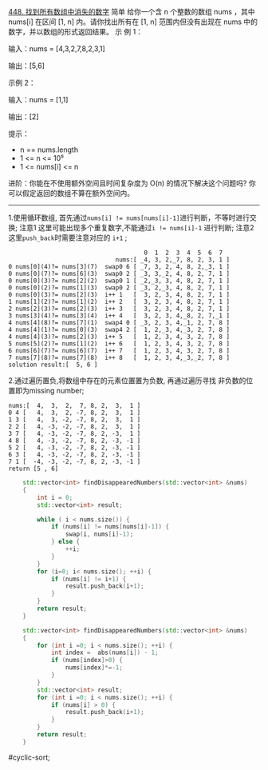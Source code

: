 [448. 找到所有数组中消失的数字](https://leetcode.cn/problems/find-all-numbers-disappeared-in-an-array/description/)
简单
给你一个含 n 个整数的数组 nums ，其中 nums[i] 在区间 [1, n] 内。请你找出所有在 [1, n] 范围内但没有出现在 nums 中的数字，并以数组的形式返回结果。
示 例 1：

输入：nums = [4,3,2,7,8,2,3,1]

输出：[5,6]

示例 2：

输入：nums = [1,1]

输出：[2]

提示：
- n == nums.length
- 1 <= n <= 10⁵
- 1 <= nums[i] <= n

进阶：你能在不使用额外空间且时间复杂度为 O(n) 的情况下解决这个问题吗? 你可以假定返回的数组不算在额外空间内。
---- ----
1.使用循环数组,
首先通过`nums[i] != nums[nums[i]-1]`进行判断，不等时进行交换;
注意1 这里可能出现多个重复数字,不能通过`i != nums[i]-1` 进行判断;
注意2 这里`push_back`时需要注意对应的 `i+1` ;
```
                                      0  1  2  3  4  5  6  7
                              nums:[ _4, 3, 2,_7, 8, 2, 3, 1 ]
0 nums[0](4)?= nums[3](7)  swap0 6 [ _7, 3, 2, 4, 8, 2,_3, 1 ]
0 nums[0](7)?= nums[6](3)  swap0 2 [ _3, 3,_2, 4, 8, 2, 7, 1 ]
0 nums[0](3)?= nums[2](2)  swap0 1 [ _2,_3, 3, 4, 8, 2, 7, 1 ]
0 nums[0](2)?= nums[1](3)  swap0 2 [ _3, 2,_3, 4, 8, 2, 7, 1 ]
0 nums[0](3)?= nums[2](3)  i++ 1   [  3, 2, 3, 4, 8, 2, 7, 1 ]
1 nums[1](2)?= nums[1](2)  i++ 2   [  3, 2, 3, 4, 8, 2, 7, 1 ]
2 nums[2](3)?= nums[2](3)  i++ 3   [  3, 2, 3, 4, 8, 2, 7, 1 ]
3 nums[3](4)?= nums[3](4)  i++ 4   [  3, 2, 3, 4,_8, 2, 7,_1 ]
4 nums[4](8)?= nums[7](1)  swap4 0 [ _3, 2, 3, 4,_1, 2, 7, 8 ]
4 nums[4](1)?= nums[0](3)  swap4 2 [  1, 2,_3, 4,_3, 2, 7, 8 ]
4 nums[4](3)?= nums[2](3)  i++ 5   [  1, 2, 3, 4, 3, 2, 7, 8 ]
5 nums[5](2)?= nums[1](2)  i++ 6   [  1, 2, 3, 4, 3, 2, 7, 8 ]
6 nums[6](7)?= nums[6](7)  i++ 7   [  1, 2, 3, 4, 3, 2, 7, 8 ]
7 nums[7](8)?= nums[7](8)  i++ 8   [  1, 2, 3, 4,_3,_2, 7, 8 ]
solution result:[  5, 6 ]
```

2.通过遍历置负,将数组中存在的元素位置置为负数,
再通过遍历寻找 非负数的位置即为missing number;
```
nums:[  4,  3,  2,  7, 8, 2,  3,  1 ]
0 4 [   4,  3,  2, -7, 8, 2,  3,  1 ]
1 3 [   4,  3, -2, -7, 8, 2,  3,  1 ]
2 2 [   4, -3, -2, -7, 8, 2,  3,  1 ]
3 7 [   4, -3, -2, -7, 8, 2, -3,  1 ]
4 8 [   4, -3, -2, -7, 8, 2, -3, -1 ]
5 2 [   4, -3, -2, -7, 8, 2, -3, -1 ]
6 3 [   4, -3, -2, -7, 8, 2, -3, -1 ]
7 1 [  -4, -3, -2, -7, 8, 2, -3, -1 ]
return [5 , 6]
```

```cpp
    std::vector<int> findDisappearedNumbers(std::vector<int> &nums)
    {
        int i = 0;
        std::vector<int> result;

        while ( i < nums.size()) {
            if (nums[i] != nums[nums[i]-1]) {
                swap(i, nums[i]-1);
            } else {
                ++i;
            }
        }
        for (i=0; i< nums.size(); ++i) {
            if (nums[i] != i+1) {
                result.push_back(i+1);
            }
        }
        return result;
    }
```

```cpp
    std::vector<int> findDisappearedNumbers(std::vector<int> &nums)
    {
        for (int i =0; i < nums.size(); ++i) {
            int index =  abs(nums[i]) - 1;
            if (nums[index]>0) {
                nums[index]*=-1;
            }
        }
        std::vector<int> result;
        for (int i =0; i < nums.size(); ++i) {
            if (nums[i] > 0) {
                result.push_back(i+1);
            }
        }
        return result;
    }
```
#cyclic-sort;
